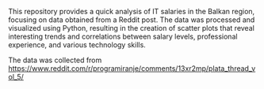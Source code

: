 This repository provides a quick analysis of IT salaries in the Balkan region, focusing on data obtained from a Reddit post. The data was processed and visualized using Python, resulting in the creation of scatter plots that reveal interesting trends and correlations between salary levels, professional experience, and various technology skills.

The data was collected from https://www.reddit.com/r/programiranje/comments/13xr2mp/plata_thread_vol_5/
